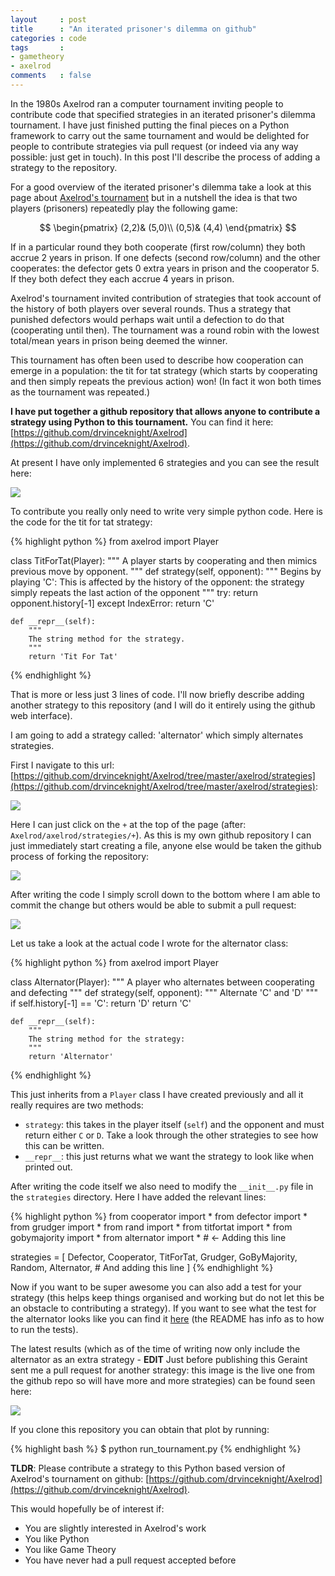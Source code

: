 ```yaml
---
layout     : post
title      : "An iterated prisoner's dilemma on github"
categories : code
tags       :
- gametheory
- axelrod
comments   : false
---
```


In the 1980s Axelrod ran a computer tournament inviting people to contribute code that specified strategies in an iterated prisoner's dilemma tournament.
I have just finished putting the final pieces on a Python framework to carry out the same tournament and would be delighted for people to contribute strategies via pull request (or indeed via any way possible: just get in touch).
In this post I'll describe the process of adding a strategy to the repository.

For a good overview of the iterated prisoner's dilemma take a look at this page about [Axelrod's tournament](http://cs.stanford.edu/people/eroberts/courses/soco/projects/1998-99/game-theory/axelrod.html) but in a nutshell the idea is that two players (prisoners) repeatedly play the following game:

$$
\begin{pmatrix}
(2,2)& (5,0)\\
(0,5)& (4,4)
\end{pmatrix}
$$

If in a particular round they both cooperate (first row/column) they both accrue 2 years in prison.
If one defects (second row/column) and the other cooperates: the defector gets 0 extra years in prison and the cooperator 5.
If they both defect they each accrue 4 years in prison.

Axelrod's tournament invited contribution of strategies that took account of the history of both players over several rounds.
Thus a strategy that punished defectors would perhaps wait until a defection to do that (cooperating until then).
The tournament was a round robin with the lowest total/mean years in prison being deemed the winner.

This tournament has often been used to describe how cooperation can emerge in a population: the tit for tat strategy (which starts by cooperating and then simply repeats the previous action) won! (In fact it won both times as the tournament was repeated.)

**I have put together a github repository that allows anyone to contribute a strategy using Python to this tournament.**
You can find it here: [https://github.com/drvinceknight/Axelrod](https://github.com/drvinceknight/Axelrod).

At present I have only implemented 6 strategies and you can see the result here:

![]({{site.baseurl}}/assets/images/axelrod_results.png)

To contribute you really only need to write very simple python code.
Here is the code for the tit for tat strategy:

{% highlight python %}
from axelrod import Player

class TitForTat(Player):
    """
    A player starts by cooperating and then mimics previous move by opponent.
    """
    def strategy(self, opponent):
        """
        Begins by playing 'C':
        This is affected by the history of the opponent: the strategy simply repeats the last action of the opponent
        """
        try:
            return opponent.history[-1]
        except IndexError:
            return 'C'

    def __repr__(self):
        """
        The string method for the strategy.
        """
        return 'Tit For Tat'
{% endhighlight %}

That is more or less just 3 lines of code.
I'll now briefly describe adding another strategy to this repository (and I will do it entirely using the github web interface).

I am going to add a strategy called: 'alternator' which simply alternates strategies.

First I navigate to this url: [https://github.com/drvinceknight/Axelrod/tree/master/axelrod/strategies](https://github.com/drvinceknight/Axelrod/tree/master/axelrod/strategies):

![]({{site.baseurl}}/assets/images/strategies_on_github.png)

Here I can just click on the `+` at the top of the page (after: `Axelrod/axelrod/strategies/+`).
As this is my own github repository I can just immediately start creating a file, anyone else would be taken the github process of forking the repository:

![]({{site.baseurl}}/assets/images/creating_alternator.png)

After writing the code I simply scroll down to the bottom where I am able to commit the change but others would be able to submit a pull request:

![]({{site.baseurl}}/assets/images/committing_alternator.png)

Let us take a look at the actual code I wrote for the alternator class:

{% highlight python %}
from axelrod import Player

class Alternator(Player):
    """
    A player who alternates between cooperating and defecting
    """
    def strategy(self, opponent):
        """
        Alternate 'C' and 'D'
        """
        if self.history[-1] == 'C':
            return 'D'
        return 'C'

    def __repr__(self):
        """
        The string method for the strategy:
        """
        return 'Alternator'
{% endhighlight %}

This just inherits from a `Player` class I have created previously and all it really requires are two methods:

- `strategy`: this takes in the player itself (`self`) and the opponent and must return either `C` or `D`.
    Take a look through the other strategies to see how this can be written.
- `__repr__`: this just returns what we want the strategy to look like when printed out.

After writing the code itself we also need to modify the `__init__.py` file in the `strategies` directory.
Here I have added the relevant lines:

{% highlight python %}
from cooperator import *
from defector import *
from grudger import *
from rand import *
from titfortat import *
from gobymajority import *
from alternator import *  # <- Adding this line


strategies = [
        Defector,
        Cooperator,
        TitForTat,
        Grudger,
        GoByMajority,
        Random,
        Alternator,  # And adding this line
        ]
{% endhighlight %}

Now if you want to be super awesome you can also add a test for your strategy (this helps keep things organised and working but do not let this be an obstacle to contributing a strategy).
If you want to see what the test for the alternator looks like you can find it [here](https://github.com/drvinceknight/Axelrod/blob/master/axelrod/tests/test_alternator.py) (the README has info as to how to run the tests).

The latest results (which as of the time of writing now only include the alternator as an extra strategy - **EDIT** Just before publishing this Geraint sent me a pull request for another strategy: this image is the live one from the github repo so will have more and more strategies) can be found seen here:

![](https://github.com/drvinceknight/Axelrod/raw/master/results.png)

If you clone this repository you can obtain that plot by running:

{% highlight bash %}
$ python run_tournament.py
{% endhighlight %}

**TLDR**: Please contribute a strategy to this Python based version of Axelrod's tournament on github: [https://github.com/drvinceknight/Axelrod](https://github.com/drvinceknight/Axelrod).

This would hopefully be of interest if:

- You are slightly interested in Axelrod's work
- You like Python
- You like Game Theory
- You have never had a pull request accepted before
